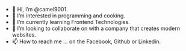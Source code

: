 - 👋 Hi, I’m @camel9001.
- 👀 I’m interested in programming and cooking.
- 🌱 I’m currently learning Frontend Technologies.
- 💞️ I’m looking to collaborate on with a company that creates modern websites.
- 📫 How to reach me ... on the Facebook, Github or Linkedin.

<!---
camel9001/camel9001 is a ✨ special ✨ repository because its `README.md` (this file) appears on your GitHub profile.
You can click the Preview link to take a look at your changes.
--->
